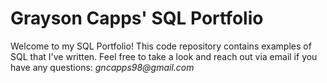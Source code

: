 # **Grayson Capps' SQL Portfolio**

Welcome to my SQL Portfolio! This code repository contains examples of SQL that I've written. Feel free to take a look and reach out via email if you have any questions: _gncapps98@gmail.com_

